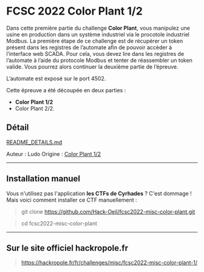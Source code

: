 # FCSC 2022 Color Plant 1/2

Dans cette première partie du challenge **Color Plant**, vous manipulez une usine en production dans un système industriel via le procotole industriel Modbus. La première étape de ce challenge est de récupérer un token présent dans les registres de l’automate afin de pouvoir accèder à l’interface web SCADA. Pour cela, vous devez lire dans les registres de l’automate à l’aide du protocole Modbus et tenter de réassembler un token valide. Vous pourrez alors continuer la deuxième partie de l’épreuve.

L’automate est exposé sur le port 4502.

Cette épreuve a été découpée en deux parties :

- **Color Plant 1/2**
- Color Plant 2/2.


## Détail
[README_DETAILS.md](README_DETAILS.md)


Auteur : Ludo
Origine : [Color Plant 1/2](https://hackropole.fr/fr/challenges/misc/fcsc2022-misc-color-plant-1/)

-----------



## Installation manuel
Vous n'utilisez pas l'application **les CTFs de Cyrhades** ? C'est dommage !
Mais voici comment installer ce CTF manuellement :

> git clone https://github.com/Hack-Oeil/fcsc2022-misc-color-plant.git

> cd fcsc2022-misc-color-plant


-----------

## Sur le site officiel hackropole.fr
> https://hackropole.fr/fr/challenges/misc/fcsc2022-misc-color-plant-1/